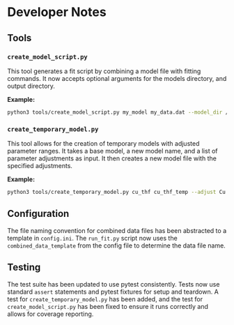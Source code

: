 # Developer Notes

## Tools

### `create_model_script.py`

This tool generates a fit script by combining a model file with fitting commands. It now accepts optional arguments for the models directory, and output directory.

**Example:**

```bash
python3 tools/create_model_script.py my_model my_data.dat --model_dir /path/to/models --output_dir /path/to/output
```

### `create_temporary_model.py`

This tool allows for the creation of temporary models with adjusted parameter ranges. It takes a base model, a new model name, and a list of parameter adjustments as input. It then creates a new model file with the specified adjustments.

**Example:**

```bash
python3 tools/create_temporary_model.py cu_thf cu_thf_temp --adjust Cu thickness 500,800
```

## Configuration

The file naming convention for combined data files has been abstracted to a template in `config.ini`. The `run_fit.py` script now uses the `combined_data_template` from the config file to determine the data file name.

## Testing

The test suite has been updated to use pytest consistently. Tests now use standard `assert` statements and pytest fixtures for setup and teardown. A test for `create_temporary_model.py` has been added, and the test for `create_model_script.py` has been fixed to ensure it runs correctly and allows for coverage reporting.
